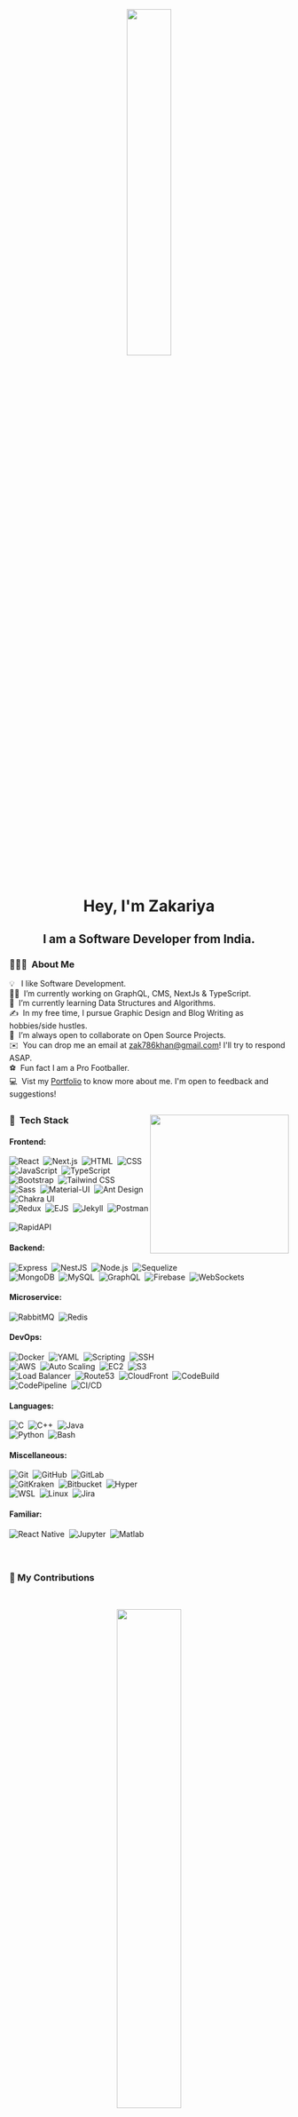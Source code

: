 <div align = "center"> 
<!--     <a  href="#"><img width="40%" height="auto" src="https://media.giphy.com/media/RJaiws3GnVHcybdk0l/giphy.gif"/></a> 
        <img src="https://raw.githubusercontent.com/MartinHeinz/MartinHeinz/master/wave.gif" width="30px">
-->
    <a  href="#"><img width="40%" style ="border-radius:5px" height="auto" src="https://media.giphy.com/media/51FamSZ2pVYGs/giphy.gif"/></a>
</div>
   
<h1 align="center">Hey, I'm Zakariya</h1>
<h2 align="center">I am a Software Developer from India.</h2>

<!-- 
### 🔭 I’m currently working on GraphQL, CMS, NextJs & TypeScript. 
### 🌱 I’m currently learning Data Structures and Algorithms.
### 💬 I’m always open to collaborate on OpenSource Projects.
### 👨‍💻 All of my projects are available at [My Github](https://github.com/Ardent10?tab=repositories)
### 📫 How to reach me: zak786khan@gmail.com
### ⚽ Fun fact I am a Pro Footballer.
 -->

### 👨🏻‍💻 &nbsp;About Me
 
💡 &nbsp; I like Software Development.\
👨‍💻 &nbsp;I’m currently working on GraphQL, CMS, NextJs & TypeScript.\
🌱 &nbsp;I’m currently learning Data Structures and Algorithms.\
✍️ &nbsp;In my free time, I pursue Graphic Design and Blog Writing as hobbies/side hustles.\
👯 &nbsp;I’m always open to collaborate on Open Source Projects.\
✉️ &nbsp;You can drop me an email at zak786khan@gmail.com! I'll try to respond ASAP.\
⚽ &nbsp;Fun fact I am a Pro Footballer.\
💻 &nbsp;Vist my [Portfolio](https://zakariya-ardent10.vercel.app) to know more about me. I'm open to feedback and suggestions!

## 

<!-- ## 🚀 My Tech Stack: -->
 <!-- <img align="right" height="250" src = "https://media.giphy.com/media/USV0ym3bVWQJJmNu3N/giphy.gif">
 
 ### 🚀 &nbsp;Tech Stack
  
![JavaScript](https://img.shields.io/badge/-JavaScript-05122A?style=flat&logo=javascript)&nbsp;
![Python](https://img.shields.io/badge/-Python-05122A?style=flat&logo=python)&nbsp;
![C](https://img.shields.io/badge/-C-05122A?style=flat&logo=C&logoColor=A8B9CC)&nbsp;
![C++](https://img.shields.io/badge/-C++-05122A?style=flat&logo=C%2B%2B&logoColor=00599C)&nbsp;
![TypeScript](https://img.shields.io/badge/-TypeScript-05122A?style=flat&logo=typescript)&nbsp;\
![MongoDB](https://img.shields.io/badge/-MongoDB-05122A?style=flat&logo=mongodb)&nbsp;
![Express](https://img.shields.io/badge/-Express-05122A?style=flat&logo=express)&nbsp;
![React](https://img.shields.io/badge/-React-05122A?style=flat&logo=react)&nbsp;
![Node.js](https://img.shields.io/badge/-Node.js-05122A?style=flat&logo=node.js)&nbsp;\
![Bootstrap](https://img.shields.io/badge/-Bootstrap-05122A?style=flat&logo=bootstrap&logoColor=563D7C)
![HTML](https://img.shields.io/badge/-HTML-05122A?style=flat&logo=HTML5)&nbsp; 
![CSS](https://img.shields.io/badge/-CSS-05122A?style=flat&logo=CSS3&logoColor=1572B6)&nbsp;
![Docker](https://img.shields.io/badge/-Docker-05122A?style=flat&logo=Docker&logoColor=1572B6)&nbsp;
![Git](https://img.shields.io/badge/-Git-05122A?style=flat&logo=git)&nbsp;\
![GitHub](https://img.shields.io/badge/-GitHub-05122A?style=flat&logo=github)&nbsp;
![Visual Studio Code](https://img.shields.io/badge/-Visual%20Studio%20Code-05122A?style=flat&logo=visual-studio-code&logoColor=007ACC)&nbsp;
![Postman](https://img.shields.io/badge/-Postman-05122A?style=flat&logo=postman)&nbsp;
![Kali](https://img.shields.io/badge/-KaliLinux-05122A?style=flat&logo=kalilinux)&nbsp;\
![Linux](https://img.shields.io/badge/-Linux-05122A?style=flat&logo=linux)&nbsp;
![Blender](https://img.shields.io/badge/-Blender-05122A?style=flat&logo=blender)&nbsp;
![AEF](https://img.shields.io/badge/-AfterEffects-05122A?style=flat&logo=adobeaftereffects)&nbsp;
![Firebse](https://img.shields.io/badge/-Firebase-05122A?style=flat&logo=firebase)&nbsp;\
![WordPress](https://img.shields.io/badge/-WordPress-05122A?style=flat&logo=wordpress)&nbsp;
![Babel](https://img.shields.io/badge/-Babel-05122A?style=flat&logo=babel)&nbsp;
![Redux](https://img.shields.io/badge/-Redux-05122A?style=flat&logo=redux)&nbsp;

![Java](https://img.shields.io/badge/-Java-05122A?style=flat&logo=Java&logoColor=FFA518)&nbsp;
![Markdown](https://img.shields.io/badge/-Markdown-05122A?style=flat&logo=markdown)

![Illustrator](https://img.shields.io/badge/-Illustrator-05122A?style=flat&logo=adobe-illustrator)&nbsp;
![Photoshop](https://img.shields.io/badge/-Photoshop-05122A?style=flat&logo=adobe-photoshop)&nbsp;\
![InDesign](https://img.shields.io/badge/-InDesign-05122A?style=flat&logo=adobe-indesign) -->


 <img align="right" height="250" src = "https://media.giphy.com/media/USV0ym3bVWQJJmNu3N/giphy.gif">
 
### 🚀 &nbsp;Tech Stack

#### Frontend:

![React](https://img.shields.io/badge/-React-05122A?style=flat&logo=react)&nbsp;
![Next.js](https://img.shields.io/badge/-Next.js-05122A?style=flat&logo=next.js)&nbsp;
![HTML](https://img.shields.io/badge/-HTML-05122A?style=flat&logo=HTML5)&nbsp;
![CSS](https://img.shields.io/badge/-CSS-05122A?style=flat&logo=CSS3&logoColor=1572B6)&nbsp;\
![JavaScript](https://img.shields.io/badge/-JavaScript-05122A?style=flat&logo=javascript)&nbsp;
![TypeScript](https://img.shields.io/badge/-TypeScript-05122A?style=flat&logo=typescript)&nbsp;
![Bootstrap](https://img.shields.io/badge/-Bootstrap-05122A?style=flat&logo=bootstrap&logoColor=563D7C)&nbsp;
![Tailwind CSS](https://img.shields.io/badge/-Tailwind%20CSS-05122A?style=flat&logo=tailwind-css)&nbsp;\
![Sass](https://img.shields.io/badge/-Sass-05122A?style=flat&logo=sass)&nbsp;
![Material-UI](https://img.shields.io/badge/-Material--UI-05122A?style=flat&logo=material-ui)&nbsp;
![Ant Design](https://img.shields.io/badge/-Ant%20Design-05122A?style=flat&logo=ant-design)&nbsp;
![Chakra UI](https://img.shields.io/badge/-Chakra%20UI-05122A?style=flat&logo=chakra-ui)&nbsp;\
![Redux](https://img.shields.io/badge/-Redux-05122A?style=flat&logo=redux)&nbsp;
![EJS](https://img.shields.io/badge/-EJS-05122A?style=flat&logo=ejs)&nbsp;
![Jekyll](https://img.shields.io/badge/-Jekyll-05122A?style=flat&logo=jekyll)&nbsp;
![Postman](https://img.shields.io/badge/-Postman-05122A?style=flat&logo=postman)&nbsp;\
![RapidAPI](https://img.shields.io/badge/-RapidAPI-05122A?style=flat&logo=rapidapi)&nbsp;

#### Backend:

![Express](https://img.shields.io/badge/-Express-05122A?style=flat&logo=express)&nbsp;
![NestJS](https://img.shields.io/badge/-NestJS-05122A?style=flat&logo=nestjs)&nbsp;
![Node.js](https://img.shields.io/badge/-Node.js-05122A?style=flat&logo=node.js)&nbsp;
![Sequelize](https://img.shields.io/badge/-Sequelize-05122A?style=flat&logo=sequelize)&nbsp;\
![MongoDB](https://img.shields.io/badge/-MongoDB-05122A?style=flat&logo=mongodb)&nbsp;
![MySQL](https://img.shields.io/badge/-MySQL-05122A?style=flat&logo=mysql)&nbsp;
![GraphQL](https://img.shields.io/badge/-GraphQL-05122A?style=flat&logo=graphql)&nbsp;
![Firebase](https://img.shields.io/badge/-Firebase-05122A?style=flat&logo=firebase)&nbsp;
![WebSockets](https://img.shields.io/badge/-WebSockets-05122A?style=flat&logo=socket.io)&nbsp;

#### Microservice:

![RabbitMQ](https://img.shields.io/badge/-RabbitMQ-05122A?style=flat&logo=rabbitmq)&nbsp;
![Redis](https://img.shields.io/badge/-Redis-05122A?style=flat&logo=redis)&nbsp;

#### DevOps:

![Docker](https://img.shields.io/badge/-Docker-05122A?style=flat&logo=docker)&nbsp;
![YAML](https://img.shields.io/badge/-YAML-05122A?style=flat&logo=yaml)&nbsp;
![Scripting](https://img.shields.io/badge/-Scripting-05122A?style=flat&logo=gnu-bash)&nbsp;
![SSH](https://img.shields.io/badge/-SSH-05122A?style=flat&logo=ssh)&nbsp;\
![AWS](https://img.shields.io/badge/-AWS-05122A?style=flat&logo=amazon-aws)&nbsp;
![Auto Scaling](https://img.shields.io/badge/-Auto%20Scaling-05122A?style=flat&logo=amazon-aws)&nbsp;
![EC2](https://img.shields.io/badge/-EC2-05122A?style=flat&logo=amazon-ec2)&nbsp;
![S3](https://img.shields.io/badge/-S3-05122A?style=flat&logo=amazon-s3)&nbsp;\
![Load Balancer](https://img.shields.io/badge/-Load%20Balancer-05122A?style=flat&logo=amazon-aws)&nbsp;
![Route53](https://img.shields.io/badge/-Route53-05122A?style=flat&logo=amazon-route53)&nbsp;
![CloudFront](https://img.shields.io/badge/-CloudFront-05122A?style=flat&logo=amazon-cloudfront)&nbsp;
![CodeBuild](https://img.shields.io/badge/-CodeBuild-05122A?style=flat&logo=amazon-aws)&nbsp;\
![CodePipeline](https://img.shields.io/badge/-CodePipeline-05122A?style=flat&logo=amazon-aws)&nbsp;
![CI/CD](https://img.shields.io/badge/-CI%2FCD-05122A?style=flat&logo=jenkins)&nbsp;

#### Languages:

![C](https://img.shields.io/badge/-C-05122A?style=flat&logo=C&logoColor=A8B9CC)&nbsp;
![C++](https://img.shields.io/badge/-C++-05122A?style=flat&logo=C%2B%2B&logoColor=00599C)&nbsp;
![Java](https://img.shields.io/badge/-Java-05122A?style=flat&logo=Java&logoColor=FFA518)&nbsp;\
![Python](https://img.shields.io/badge/-Python-05122A?style=flat&logo=python)&nbsp;
![Bash](https://img.shields.io/badge/-Bash-05122A?style=flat&logo=gnu-bash)&nbsp;

#### Miscellaneous:

![Git](https://img.shields.io/badge/-Git-05122A?style=flat&logo=git)&nbsp;
![GitHub](https://img.shields.io/badge/-GitHub-05122A?style=flat&logo=github)&nbsp;
![GitLab](https://img.shields.io/badge/-GitLab-05122A?style=flat&logo=gitlab)&nbsp;\
![GitKraken](https://img.shields.io/badge/-GitKraken-05122A?style=flat&logo=gitkraken)&nbsp;
![Bitbucket](https://img.shields.io/badge/-Bitbucket-05122A?style=flat&logo=bitbucket)&nbsp;
![Hyper](https://img.shields.io/badge/-Hyper-05122A?style=flat&logo=hyper)&nbsp;\
![WSL](https://img.shields.io/badge/-WSL-05122A?style=flat&logo=windows)&nbsp;
![Linux](https://img.shields.io/badge/-Linux-05122A?style=flat&logo=linux)&nbsp;
![Jira](https://img.shields.io/badge/-Jira-05122A?style=flat&logo=jira-software)&nbsp;


#### Familiar:

![React Native](https://img.shields.io/badge/-React%20Native-05122A?style=flat&logo=react)&nbsp;
![Jupyter](https://img.shields.io/badge/-Jupyter-05122A?style=flat&logo=jupyter)&nbsp;
![Matlab](https://img.shields.io/badge/-Matlab-05122A?style=flat&logo=mathworks)&nbsp;



<!-- ![Django](https://img.shields.io/badge/-Django-05122A?style=flat&logo=django&logoColor=092E20)&nbsp; -->
<!-- ![Flask](https://img.shields.io/badge/-Flask-05122A?style=flat&logo=flask)&nbsp; -->




<!-- <div align = "left"> 
<p align="left"> 
    <a href="https://icons8.com/icon/40670/c-programming"> <img src="https://img.icons8.com/color/48/000000/c-programming.png"/></a>
    <a href="https://icons8.com/icon/40669/c++"><img src="https://img.icons8.com/color/48/000000/c-plus-plus-logo.png"/>  </a>
    <a href="https://developer.mozilla.org/en-US/docs/Web/JavaScript" target="_blank"> <img src="https://img.icons8.com/color/48/000000/javascript.png"/> </a> 
    <a href="https://www.w3.org/html/" target="_blank"> <img src="https://img.icons8.com/color/48/000000/html-5.png"/> </a> 
    <a href="https://www.w3schools.com/css/" target="_blank"> <img src="https://img.icons8.com/color/48/000000/css3.png"/> </a> 
    <a href="https://getbootstrap.com" target="_blank"> <img src="https://img.icons8.com/color/48/000000/bootstrap.png"/> </a> 
    <a style="padding-right:8px;" href="https://nodejs.org" target="_blank"> <img src="https://img.icons8.com/color/48/000000/nodejs.png"/> </a> 
    <a style="padding-right:8px;" href="https://www.mysql.com/" target="_blank"> <img src="https://img.icons8.com/fluent/50/000000/mysql-logo.png"/> </a>
    <a href="https://www.mongodb.com/" target="_blank"> <img src="https://raw.githubusercontent.com/devicons/devicon/master/icons/mongodb/mongodb-original-wordmark.svg" alt="mongodb" width="48" height="48"/> </a> 
    <a href="https://postman.com" target="_blank"> <img src="https://www.vectorlogo.zone/logos/getpostman/getpostman-icon.svg" alt="postman" width="45" height="45"/> </a>   
    <a href="https://git-scm.com/" target="_blank"> <img src="https://img.icons8.com/color/48/000000/git.png"/> </a> 
    <a href="https://icons8.com/icon/101665/kali-linux"> <img src="https://img.icons8.com/color/48/000000/kali-linux.png"/></a>
    <a href="https://icons8.com/icon/65231/blender-3d"><img src="https://img.icons8.com/color/48/000000/blender-3d.png"/></a>
    <a href="https://icons8.com/icon/13631/adobe-illustrator"><img src="https://img.icons8.com/color/48/000000/adobe-illustrator--v1.png"/></a> 
    <a href="https://icons8.com/icon/K8Ttz87NEjvn/adobe-photoshop"><img src="https://img.icons8.com/color/48/000000/adobe-photoshop--v2.png"/></a>
    <a href="https://icons8.com/icon/tkuwWnXfr4fn/adobe-after-effects"><img src="https://img.icons8.com/color/48/000000/adobe-after-effects--v2.png"/></a>
    <a href="https://icons8.com/icon/62452/firebase"><img src="https://img.icons8.com/color/48/000000/firebase.png"/></a>
    <a href="https://icons8.com/icon/jD-fJzVguBmw/redux"><img src="https://img.icons8.com/color/50/000000/redux.png"/></a>
    <a href="https://icons8.com/icon/v-t4czA7zToV/babel"><img src="https://img.icons8.com/dusk/64/000000/babel.png"/></a>
</p>
<p align="right"><img height="350" src = "https://media.giphy.com/media/USV0ym3bVWQJJmNu3N/giphy.gif"></p>
</div> -->
 

<br/>

##


### 🔖 My Contributions

</br>
<p align="center">
        <a href="https://github.com/Ardent10/github-readme-streak-stats">
          <img width="48%" src="https://github-readme-streak-stats.herokuapp.com/?user=Ardent10&theme=radical&show_icons=true" />
    </a>
</p>


##

### 📊 My Stats

  <br/>

 <div align="center">  
<img width="48%" src="https://github-readme-stats.vercel.app/api?username=Ardent10&theme=radical&show_icons=true" />
    <img width="35%" src="https://github-readme-stats.vercel.app/api/top-langs/?username=Ardent10&langs_count=8&count_private=true&layout=compact&theme=radical&hide_border=true"/>  
  
</div>
  
  <br/>
  <br/>
  <b>Note:</b> Top languages is only a metric of the languages my public code consists of and doesn't reflect experience or skill level.
   <br/>
   <br/>

<a href="https://github.com/Ardent10/github-readme-activity-graph"><img alt="Activity Graph" src="https://activity-graph.herokuapp.com/graph?username=Ardent10&bg_color=0D1117&color=5BCDEC&line=5BCDEC&point=FFFFFF&hide_border=true" /></a>

<br/>
<br/>

## Connect with me:
<p align="center">
<a href="https://www.linkedin.com/in/zakariya-khan-590281137/"><img src="https://img.shields.io/badge/-Zakariya%20Khan-0077B5?style=flat&logo=Linkedin&logoColor=white"/></a>
<a href="mailto:zak786khan@gmail.com"><img src="https://img.shields.io/badge/-zak786khan@gmail.com-D14836?style=flat&logo=Gmail&logoColor=white"/></a>
<a href="https://twitter.com/Zakariy02037688"><img src="https://img.shields.io/badge/-zak786khan@gmail.com-0077B5?style=flat&logo=Twitter&logoColor=white"/></a>
<a href="https://github.com/Ardent10"><img src="https://img.shields.io/badge/-zak786khan@gmail.com-black?style=flat&logo=Github&logoColor=white"/></a>
</p>

